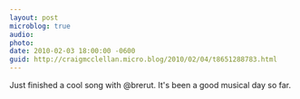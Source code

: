 ```yaml
---
layout: post
microblog: true
audio: 
photo: 
date: 2010-02-03 18:00:00 -0600
guid: http://craigmcclellan.micro.blog/2010/02/04/t8651288783.html
---
```

Just finished a cool song with @brerut. It's been a good musical day so far.
